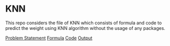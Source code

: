 # KNN

This repo considers the file of KNN which consists of formula and code to predict the weight using KNN algorithm without the
usage of any packages.

[Problem Statement](/Problem_Statement/)
[Formula](/Formula/)
[Code](/Code/)
[Output](/Output/)
